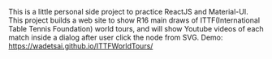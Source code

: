 This is a little personal side project to practice ReactJS and Material-UI.
This project builds a web site to show R16 main draws of ITTF(International Table Tennis Foundation) world tours, and will show Youtube videos of each match inside a dialog after user click the node from SVG.
Demo: https://wadetsai.github.io/ITTFWorldTours/

